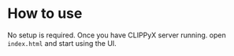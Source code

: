 # How to use
No setup is required. Once you have CLIPPyX server running.
 open `index.html` and start using the UI.